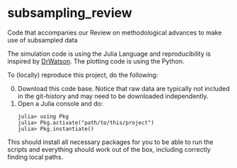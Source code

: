 # subsampling_review
Code that accompanies our Review on methodological advances to make use of subsampled data

The simulation code is using the Julia Language and reproducibility is inspired
by [DrWatson](https://juliadynamics.github.io/DrWatson.jl/stable/).
The plotting code is using the Python.


To (locally) reproduce this project, do the following:

0. Download this code base. Notice that raw data are typically not included in the
   git-history and may need to be downloaded independently.
1. Open a Julia console and do:
   ```
   julia> using Pkg
   julia> Pkg.activate("path/to/this/project")
   julia> Pkg.instantiate()
   ```

This should install all necessary packages for you to be able to run the
scripts and everything should work out of the box, including correctly finding
local paths.
